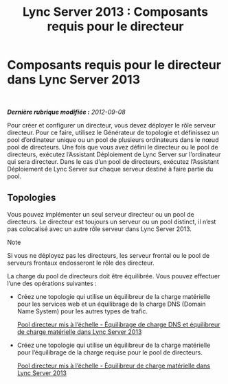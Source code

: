 ﻿---
title: 'Lync Server 2013 : Composants requis pour le directeur'
TOCTitle: Composants requis pour le directeur
ms:assetid: 15c7c8d4-b93f-4386-b2d1-d76dab8f801e
ms:mtpsurl: https://technet.microsoft.com/fr-fr/library/Gg398228(v=OCS.15)
ms:contentKeyID: 49296361
ms.date: 05/20/2016
mtps_version: v=OCS.15
ms.translationtype: HT
---

# Composants requis pour le directeur dans Lync Server 2013

 

_**Dernière rubrique modifiée :** 2012-09-08_

Pour créer et configurer un directeur, vous devez déployer le rôle serveur directeur. Pour ce faire, utilisez le Générateur de topologie et définissez un pool d’ordinateur unique ou un pool de plusieurs ordinateurs dans le nœud pool de directeurs. Une fois que vous avez défini le directeur ou le pool de directeurs, exécutez l’Assistant Déploiement de Lync Server sur l’ordinateur qui sera directeur. Dans le cas d’un pool de directeurs, exécutez l’Assistant Déploiement de Lync Server sur chaque serveur destiné à faire partie du pool.

## Topologies

Vous pouvez implémenter un seul serveur directeur ou un pool de directeurs. Le directeur est toujours un serveur ou un pool distinct, il n’est pas colocalisé avec un autre rôle serveur dans Lync Server 2013.

> [!note]  
> Si vous ne déployez pas les directeurs, les serveur frontal ou le pool de serveurs frontaux endosseront le rôle des directeur.

La charge du pool de directeurs doit être équilibrée. Vous pouvez effectuer l’une des opérations suivantes :

  - Créez une topologie qui utilise un équilibreur de la charge matérielle pour les services web et un équilibrage de la charge DNS (Domain Name System) pour les autres types de trafic.
    
    [Pool directeur mis à l’échelle - Équilibrage de charge DNS et équilibreur de charge matérielle dans Lync Server 2013](lync-server-2013-scaled-director-pool-dns-load-balancing-and-hardware-load-balancer.md)

  - Créez une topologie qui utilise un équilibreur de la charge matérielle pour l’équilibrage de la charge requise pour le pool de directeurs.
    
    [Pool directeur mis à l’échelle - Équilibreur de charge matérielle dans Lync Server 2013](lync-server-2013-scaled-director-pool-hardware-load-balancer.md)

